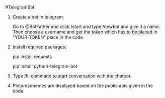 #TelegramBot

1. Create a bot in telegram:

   Go to @BotFather and click /start and type /newbot and give it a name. Then choose a username and get the token which has to be placed in "YOUR-TOKEN" place in the code

2. Install required packages:

   pip install requests

   pip install python-telegram-bot

3. Type /hi command to start conversation with the chatbot.

4. Pictures/memes are displayed based on the public apis given in the code
